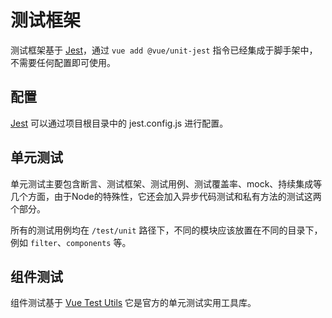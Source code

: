# 测试框架

测试框架基于 [Jest](https://www.jestjs.cn/docs//getting-started)，通过 `vue add @vue/unit-jest` 指令已经集成于脚手架中，不需要任何配置即可使用。

## 配置

[Jest](https://www.jestjs.cn/docs//getting-started) 可以通过项目根目录中的 jest.config.js 进行配置。

## 单元测试

单元测试主要包含断言、测试框架、测试用例、测试覆盖率、mock、持续集成等几个方面，由于Node的特殊性，它还会加入异步代码测试和私有方法的测试这两个部分。

所有的测试用例均在 `/test/unit` 路径下，不同的模块应该放置在不同的目录下，例如 `filter`、`components` 等。

## 组件测试

组件测试基于 [Vue Test Utils](https://vue-test-utils.vuejs.org/zh/) 它是官方的单元测试实用工具库。